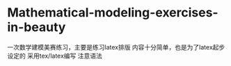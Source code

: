 # Mathematical-modeling-exercises-in-beauty
一次数学建模美赛练习，主要是练习latex排版
内容十分简单，也是为了latex起步设定的
采用tex/latex编写
注意语法

